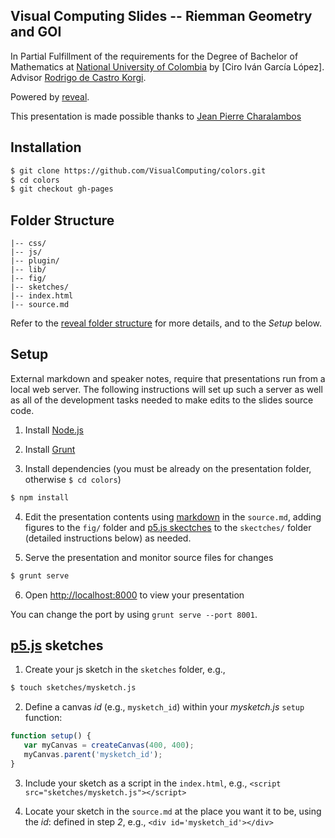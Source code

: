 ## Visual Computing Slides -- Riemman Geometry and GOI


In Partial Fulfillment of the requirements for the Degree of Bachelor of Mathematics  at [National University of Colombia](http://ciencias.bogota.unal.edu.co/departamentos/departamento-de-matematicas/departamento-de-matematicas/) by [Ciro Iván García López]. Advisor [Rodrigo de Castro Korgi](http://ciencias.bogota.unal.edu.co/departamentos/departamento-de-matematicas/docentes/?tx_unaldirectorio_contactlist%5Bperson%5D=269&tx_unaldirectorio_contactlist%5Baction%5D=show&tx_unaldirectorio_contactlist%5Bcontroller%5D=Person&cHash=08fcdcd24fc550eb3227617623e1c600).

Powered by [reveal](https://github.com/hakimel/reveal.js).

This presentation is made possible thanks to [Jean Pierre Charalambos](http://otrolado.info)

<!--- a long list of students and links to their pages. To come ;) -->

## Installation

 ```sh
 $ git clone https://github.com/VisualComputing/colors.git
 $ cd colors
 $ git checkout gh-pages
 ```

## Folder Structure

    |-- css/
    |-- js/
    |-- plugin/
    |-- lib/
    |-- fig/
    |-- sketches/
    |-- index.html
    |-- source.md
    
Refer to the [reveal folder structure](https://github.com/hakimel/reveal.js#folder-structure) for more details, and to the *Setup* below.

## Setup

External markdown and speaker notes, require that presentations run from a local web server. The following instructions will set up such a server as well as all of the development tasks needed to make edits to the slides source code.

1. Install [Node.js](http://nodejs.org/)

2. Install [Grunt](http://gruntjs.com/getting-started#installing-the-cli)

3. Install dependencies (you must be already on the presentation folder, otherwise ```$ cd colors```)

 ```sh
 $ npm install
 ```

4. Edit the presentation contents using [markdown](http://daringfireball.net/projects/markdown/) in the `source.md`, adding figures to the `fig/` folder and [p5.js skectches](http://p5js.org/) to the `skectches/` folder (detailed instructions below) as needed.

5. Serve the presentation and monitor source files for changes

 ```sh
 $ grunt serve
 ```

6. Open <http://localhost:8000> to view your presentation

 You can change the port by using `grunt serve --port 8001`.

<!---

7. Update to upstream

 ```sh
 $ git remote add reveal.js https://github.com/hakimel/reveal.js.git
 $ git pull reveal.js master
 ```
-->

## [p5.js](http://p5js.org/) sketches

1. Create your js sketch in the ```sketches``` folder, e.g.,


 ```sh
 $ touch sketches/mysketch.js
 ```
 
2. Define a canvas _id_ (e.g., ```mysketch_id```) within your _mysketch.js_ `setup` function:

 ```javascript
 function setup() {
    var myCanvas = createCanvas(400, 400);
    myCanvas.parent('mysketch_id');
 }
 ```

3. Include your sketch as a script in the ```index.html```, e.g., ```<script src="sketches/mysketch.js"></script>```

4. Locate your sketch in the ```source.md``` at the place you want it to be, using the _id_: defined in step *2*, e.g., ```<div id='mysketch_id'></div>```
